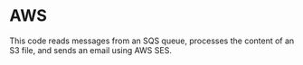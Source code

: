 # AWS
This code reads messages from an SQS queue, processes the content of an S3 file, and sends an email using AWS SES.